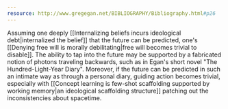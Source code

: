 ```yaml
---
resource: http://www.gregegan.net/BIBLIOGRAPHY/Bibliography.html#p26
---
```


Assuming one deeply [[Internalizing beliefs incurs ideological debt|internalized the belief]] that the future can be predicted, one's [[Denying free will is morally debilitating|free will becomes trivial to disable]]. The ability to tap into the future may be supported by a fabricated notion of photons traveling backwards, such as in Egan's short novel "The Hundred-Light-Year Diary". Moreover, if the future can be predicted in such an intimate way as through a personal diary, guiding action becomes trivial, especially with [[Concept learning is few-shot scaffolding supported by working memory|an ideological scaffolding structure]] patching out the inconsistencies about spacetime.